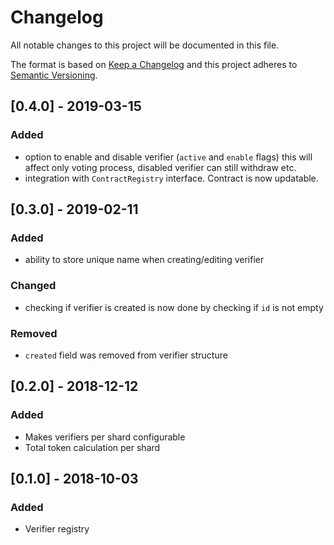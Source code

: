 # Changelog
All notable changes to this project will be documented in this file.

The format is based on [Keep a Changelog](http://keepachangelog.com/en/1.0.0/)
and this project adheres to [Semantic Versioning](http://semver.org/spec/v2.0.0.html).

## [0.4.0] - 2019-03-15
### Added
- option to enable and disable verifier (`active` and `enable` flags)
  this will affect only voting process, disabled verifier can still withdraw etc.
- integration with `ContractRegistry` interface. Contract is now updatable.

## [0.3.0] - 2019-02-11
### Added
- ability to store unique name when creating/editing verifier

### Changed
- checking if verifier is created is now done by checking if `id` is not empty

### Removed
- `created` field was removed from verifier structure

## [0.2.0] - 2018-12-12
### Added
- Makes verifiers per shard configurable
- Total token calculation per shard

## [0.1.0] - 2018-10-03
### Added
- Verifier registry
